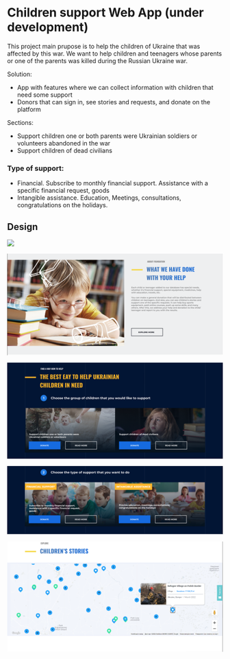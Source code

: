 # Children support Web App (under development)

This project main prupose is to help the children of Ukraine that was affected by this war. 
We want to help children and teenagers whose parents or one of the parents was killed during the Russian Ukraine war.

Solution:
- App with features where we can collect information with children that need some support
- Donors that can sign in, see stories and requests, and donate on the platform 

Sections:
- Support children one or both parents were Ukrainian soldiers or volunteers abandoned in the war
- Support children of dead civilians

### Type of support:
- Financial. Subscribe to monthly financial support. Assistance with a specific financial request, goods 
- Intangible assistance. Education, Meetings, consultations, congratulations on the holidays.

## Design

![](img/Web_App_1.png)

![](img/Web_App_2.png)

![](img/Web_App_3.png)

![](img/Web_App_4.png)

![](img/Web_App_5.png)
